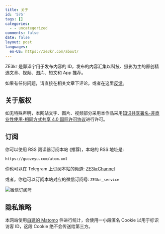 ```yaml
---
title: 关于
id: '575'
tags: []
categories:
  - - uncategorized
comments: false
date: false
layout: post
languages:
  en-US: https://ze3kr.com/about/
---
```


ZE3kr 是郭泽宇用于发布内容的 ID，发布的内容汇集以科技、摄影为主的原创精选文章、视频、图片、短文和 App 推荐。

如果有任何问题，请直接在相关文章下评论，或者在这里[反馈](https://github.com/ZE3kr/guozeyu.com/issues)。

## 关于版权

如无特殊声明，本网站文字、图片、视频部分采用本作品采用[知识共享署名-非商业性使用-相同方式共享 4.0 国际许可协议](https://creativecommons.org/licenses/by-nc-sa/4.0/)进行许可。

## 订阅

你可以使用 RSS 阅读器订阅本站 (推荐)，本站的 RSS 地址是:

```
https://guozeyu.com/atom.xml
```

你也可以在 Telegram 上订阅本站的频道: [ZE3krChannel](https://t.me/ZE3krChannel)

或者，你也可以订阅本站对应的微信订阅号: `ZE3kr_service`

![微信订阅号](https://imagedelivery.net/6T-behmofKYLsxlrK0l_MQ/c4acb834-d4ae-41a1-d9b0-bf7f0be40700/extra)

## 隐私策略

本网站使用[自建的 Matomo](https://guozeyu.com/2016/01/piwik-wordpress/) 件进行统计，会使用一小段匿名 Cookie 以用于标识访客 ID，这段 Cookie 绝不会传送给第三方。
